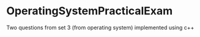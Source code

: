 # OperatingSystemPracticalExam
Two questions from set 3 (from operating system) implemented using c++
